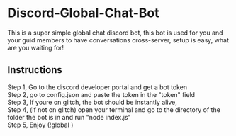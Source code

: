 # Discord-Global-Chat-Bot
This is a super simple global chat discord bot, this bot is used for you and your guid members to have conversations cross-server, setup is easy, what are you waiting for!

## Instructions

Step 1, Go to the discord developer portal and get a bot token <br>
Step 2, go to config.json and paste the token in the "token" field <br>
Step 3, If youre on glitch, the bot should be instantly alive, <br>
Step 4, (if not on glitch) open your terminal and go to the directory of the folder the bot is in and run "node index.js" <br>
Step 5, Enjoy (!global <channel>) <br>
